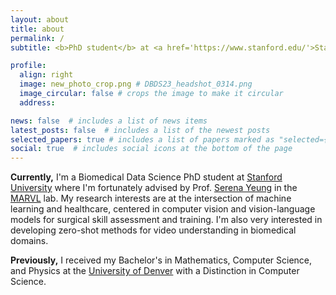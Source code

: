 ```yaml
---
layout: about
title: about
permalink: /
subtitle: <b>PhD student</b> at <a href='https://www.stanford.edu/'>Stanford</a>

profile:
  align: right
  image: new_photo_crop.png # DBDS23_headshot_0314.png
  image_circular: false # crops the image to make it circular
  address: 

news: false  # includes a list of news items
latest_posts: false  # includes a list of the newest posts
selected_papers: true # includes a list of papers marked as "selected={true}"
social: true  # includes social icons at the bottom of the page
---
```

<b>Currently,</b> I'm a Biomedical Data Science PhD student at <a href="https://med.stanford.edu/bmi.html">Stanford University</a> where I'm fortunately advised by Prof. <a href="https://ai.stanford.edu/~syyeung/">Serena Yeung</a> in the <a href="https://marvl.stanford.edu/">MARVL</a> lab. My research interests are at the intersection of machine learning and healthcare, centered in computer vision and vision-language models for surgical skill assessment and training. I'm also very interested in developing zero-shot methods for video understanding in biomedical domains.



<b>Previously,</b> I received my Bachelor's in Mathematics, Computer Science, and Physics at the <a href="https://ritchieschool.du.edu/academics-education/departments/computer-science">University of Denver</a> with a Distinction in Computer Science. 
